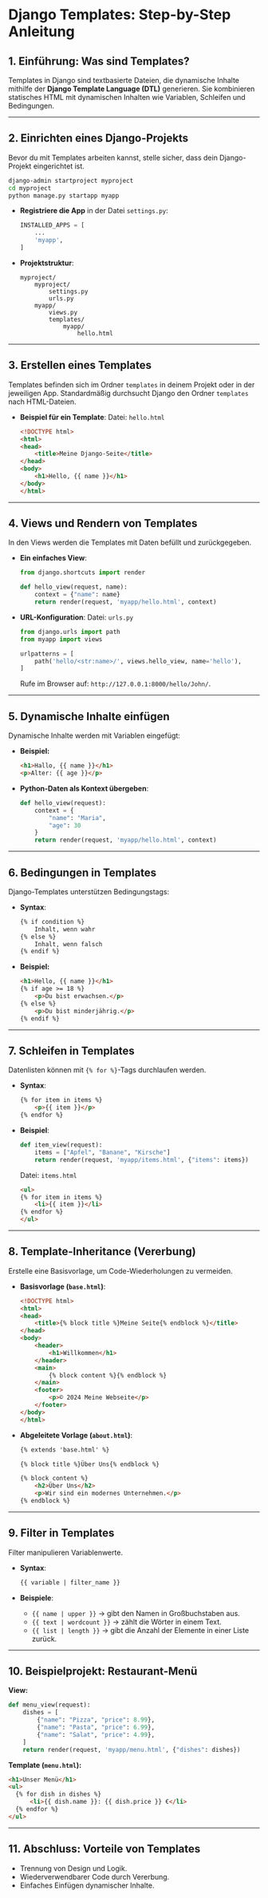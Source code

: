 
# Django Templates: Step-by-Step Anleitung

## 1. Einführung: Was sind Templates?
Templates in Django sind textbasierte Dateien, die dynamische Inhalte mithilfe der **Django Template Language (DTL)** generieren. Sie kombinieren statisches HTML mit dynamischen Inhalten wie Variablen, Schleifen und Bedingungen.

---

## 2. Einrichten eines Django-Projekts
Bevor du mit Templates arbeiten kannst, stelle sicher, dass dein Django-Projekt eingerichtet ist.

```bash
django-admin startproject myproject
cd myproject
python manage.py startapp myapp
```

- **Registriere die App** in der Datei `settings.py`:
  ```python
  INSTALLED_APPS = [
      ...
      'myapp',
  ]
  ```

- **Projektstruktur**:
  ```
  myproject/
      myproject/
          settings.py
          urls.py
      myapp/
          views.py
          templates/
              myapp/
                  hello.html
  ```

---

## 3. Erstellen eines Templates
Templates befinden sich im Ordner `templates` in deinem Projekt oder in der jeweiligen App. Standardmäßig durchsucht Django den Ordner `templates` nach HTML-Dateien.

- **Beispiel für ein Template**:
  Datei: `hello.html`
  ```html
  <!DOCTYPE html>
  <html>
  <head>
      <title>Meine Django-Seite</title>
  </head>
  <body>
      <h1>Hello, {{ name }}</h1>
  </body>
  </html>
  ```

---

## 4. Views und Rendern von Templates
In den Views werden die Templates mit Daten befüllt und zurückgegeben.

- **Ein einfaches View**:
  ```python
  from django.shortcuts import render

  def hello_view(request, name):
      context = {"name": name}
      return render(request, 'myapp/hello.html', context)
  ```

- **URL-Konfiguration**:
  Datei: `urls.py`
  ```python
  from django.urls import path
  from myapp import views

  urlpatterns = [
      path('hello/<str:name>/', views.hello_view, name='hello'),
  ]
  ```

  Rufe im Browser auf: `http://127.0.0.1:8000/hello/John/`.

---

## 5. Dynamische Inhalte einfügen
Dynamische Inhalte werden mit Variablen eingefügt:
- **Beispiel:**
  ```html
  <h1>Hallo, {{ name }}</h1>
  <p>Alter: {{ age }}</p>
  ```

- **Python-Daten als Kontext übergeben**:
  ```python
  def hello_view(request):
      context = {
          "name": "Maria",
          "age": 30
      }
      return render(request, 'myapp/hello.html', context)
  ```

---

## 6. Bedingungen in Templates
Django-Templates unterstützen Bedingungstags:

- **Syntax**:
  ```html
  {% if condition %}
      Inhalt, wenn wahr
  {% else %}
      Inhalt, wenn falsch
  {% endif %}
  ```

- **Beispiel:**
  ```html
  <h1>Hello, {{ name }}</h1>
  {% if age >= 18 %}
      <p>Du bist erwachsen.</p>
  {% else %}
      <p>Du bist minderjährig.</p>
  {% endif %}
  ```

---

## 7. Schleifen in Templates
Datenlisten können mit `{% for %}`-Tags durchlaufen werden.

- **Syntax**:
  ```html
  {% for item in items %}
      <p>{{ item }}</p>
  {% endfor %}
  ```

- **Beispiel**:
  ```python
  def item_view(request):
      items = ["Apfel", "Banane", "Kirsche"]
      return render(request, 'myapp/items.html', {"items": items})
  ```

  Datei: `items.html`
  ```html
  <ul>
  {% for item in items %}
      <li>{{ item }}</li>
  {% endfor %}
  </ul>
  ```

---

## 8. Template-Inheritance (Vererbung)
Erstelle eine Basisvorlage, um Code-Wiederholungen zu vermeiden.

- **Basisvorlage (`base.html`)**:
  ```html
  <!DOCTYPE html>
  <html>
  <head>
      <title>{% block title %}Meine Seite{% endblock %}</title>
  </head>
  <body>
      <header>
          <h1>Willkommen</h1>
      </header>
      <main>
          {% block content %}{% endblock %}
      </main>
      <footer>
          <p>© 2024 Meine Webseite</p>
      </footer>
  </body>
  </html>
  ```

- **Abgeleitete Vorlage (`about.html`)**:
  ```html
  {% extends 'base.html' %}

  {% block title %}Über Uns{% endblock %}

  {% block content %}
      <h2>Über Uns</h2>
      <p>Wir sind ein modernes Unternehmen.</p>
  {% endblock %}
  ```

---

## 9. Filter in Templates
Filter manipulieren Variablenwerte.

- **Syntax**:
  ```html
  {{ variable | filter_name }}
  ```

- **Beispiele**:
  - `{{ name | upper }}` → gibt den Namen in Großbuchstaben aus.
  - `{{ text | wordcount }}` → zählt die Wörter in einem Text.
  - `{{ list | length }}` → gibt die Anzahl der Elemente in einer Liste zurück.

---

## 10. Beispielprojekt: Restaurant-Menü
**View:**
```python
def menu_view(request):
    dishes = [
        {"name": "Pizza", "price": 8.99},
        {"name": "Pasta", "price": 6.99},
        {"name": "Salat", "price": 4.99},
    ]
    return render(request, 'myapp/menu.html', {"dishes": dishes})
```

**Template (`menu.html`):**
```html
<h1>Unser Menü</h1>
<ul>
  {% for dish in dishes %}
      <li>{{ dish.name }}: {{ dish.price }} €</li>
  {% endfor %}
</ul>
```

---

## 11. Abschluss: Vorteile von Templates
- Trennung von Design und Logik.
- Wiederverwendbarer Code durch Vererbung.
- Einfaches Einfügen dynamischer Inhalte.
